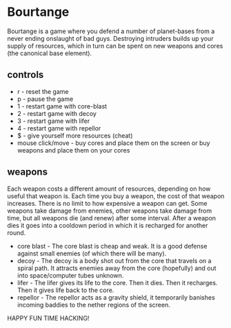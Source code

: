Bourtange
=========
Bourtange is a game where you defend a number of planet-bases from a never ending onslaught of bad guys. Destroying intruders builds up your supply of resources, which in turn can be spent on new weapons and cores (the canonical base element).

controls
--------
* r - reset the game   
* p - pause the game  
* 1 - restart game with core-blast  
* 2 - restart game with decoy  
* 3 - restart game with lifer 
* 4 - restart game with repellor 
* $ - give yourself more resources (cheat)
* mouse click/move - buy cores and place them on the screen or buy weapons and place them on your cores   

weapons
-------
Each weapon costs a different amount of resources, depending on how useful that weapon is. Each time you buy a weapon, the cost of that weapon increases. There is no limit to how expensive a weapon can get. Some weapons take damage from enemies, other weapons take damage from time, but all weapons die (and renew) after some interval. After a weapon dies it goes into a cooldown period in which it is recharged for another round.  

* core blast - The core blast is cheap and weak. It is a good defense against small enemies (of which there will be many).
* decoy - The decoy is a body shot out from the core that travels on a spiral path. It attracts enemies away from the core (hopefully) and out into space/computer tubes unknown.  
* lifer - The lifer gives its life to the core. Then it dies. Then it recharges. Then it gives life back to the core.  
* repellor - The repellor acts as a gravity shield, it temporarily banishes incoming baddies to the nether regions of the screen.




HAPPY FUN TIME HACKING!